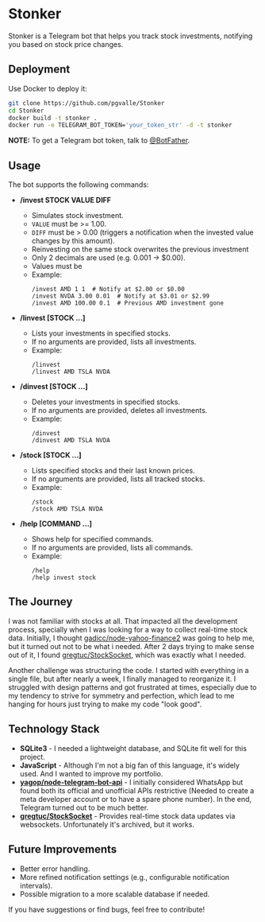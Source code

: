 # Stonker

Stonker is a Telegram bot that helps you track stock investments, notifying you based on stock price changes.

## Deployment

Use Docker to deploy it:

```sh
git clone https://github.com/pgvalle/Stonker
cd Stonker
docker build -t stonker .
docker run -e TELEGRAM_BOT_TOKEN='your_token_str' -d -t stonker
```

**NOTE:** To get a Telegram bot token, talk to [@BotFather](https://t.me/BotFather).

## Usage

The bot supports the following commands:

- **/invest STOCK VALUE DIFF**
  - Simulates stock investment.
  - `VALUE` must be >= 1.00.
  - `DIFF` must be > 0.00 (triggers a notification when the invested value changes by this amount).
  - Reinvesting on the same stock overwrites the previous investment
  - Only 2 decimals are used (e.g. 0.001 -> $0.00).
  - Values must be
  - Example:
    ```
    /invest AMD 1 1  # Notify at $2.00 or $0.00
    /invest NVDA 3.00 0.01  # Notify at $3.01 or $2.99
    /invest AMD 100.00 0.1  # Previous AMD investment gone
    ```

- **/linvest [STOCK ...]**
  - Lists your investments in specified stocks.
  - If no arguments are provided, lists all investments.
  - Example:
    ```
    /linvest
    /linvest AMD TSLA NVDA
    ```

- **/dinvest [STOCK ...]**
  - Deletes your investments in specified stocks.
  - If no arguments are provided, deletes all investments.
  - Example:
    ```
    /dinvest
    /dinvest AMD TSLA NVDA
    ```

- **/stock [STOCK ...]**
  - Lists specified stocks and their last known prices.
  - If no arguments are provided, lists all tracked stocks.
  - Example:
    ```
    /stock
    /stock AMD TSLA NVDA
    ```

- **/help [COMMAND ...]**
  - Shows help for specified commands.
  - If no arguments are provided, lists all commands.
  - Example:
    ```
    /help
    /help invest stock
    ```

## The Journey

I was not familiar with stocks at all. That impacted all the development process, specially when I was looking for a way to collect real-time stock data. Initially, I thought [gadicc/node-yahoo-finance2](https://github.com/gadicc/node-yahoo-finance2) was going to help me, but it turned out not to be what i needed. After 2 days trying to make sense out of it, I found [gregtuc/StockSocket](https://github.com/gregtuc/StockSocket), which was exactly what I needed.

Another challenge was structuring the code. I started with everything in a single file, but after nearly a week, I finally managed to reorganize it. I struggled with design patterns and got frustrated at times, especially due to my tendency to strive for symmetry and perfection, which lead to me hanging for hours just trying to make my code "look good".

## Technology Stack

- **SQLite3** - I needed a lightweight database, and SQLite fit well for this project.
- **JavaScript** - Although I'm not a big fan of this language, it's widely used. And I wanted to improve my portfolio.
- **[yagop/node-telegram-bot-api](https://github.com/yagop/node-telegram-bot-api)** - I initially considered WhatsApp but found both its official and unofficial APIs restrictive (Needed to create a meta developer account or to have a spare phone number). In the end, Telegram turned out to be much better.
- **[gregtuc/StockSocket](https://github.com/gregtuc/StockSocket)** - Provides real-time stock data updates via websockets. Unfortunately it's archived, but it works.

## Future Improvements

- Better error handling.
- More refined notification settings (e.g., configurable notification intervals).
- Possible migration to a more scalable database if needed.

If you have suggestions or find bugs, feel free to contribute!
